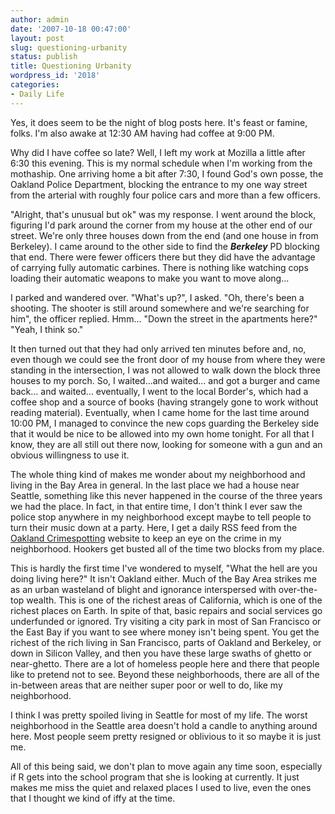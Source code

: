 ```yaml
---
author: admin
date: '2007-10-18 00:47:00'
layout: post
slug: questioning-urbanity
status: publish
title: Questioning Urbanity
wordpress_id: '2018'
categories:
- Daily Life
---
```

Yes, it does seem to be the night of blog posts here. It's feast or famine, folks. I'm also awake at 12:30 AM having had coffee at 9:00 PM.

Why did I have coffee so late? Well, I left my work at Mozilla a little after 6:30 this evening. This is my normal schedule when I'm working from the mothaship. One arriving home a bit after 7:30, I found God's own posse, the Oakland Police Department, blocking the entrance to my one way street from the arterial with roughly four police cars and more than a few officers.

"Alright, that's unusual but ok" was my response. I went around the block, figuring I'd park around the corner from my house at the other end of our street. We're only three houses down from the end (and one house in from Berkeley). I came around to the other side to find the <em><strong>Berkeley</strong></em> PD blocking that end. There were fewer officers there but they did have the advantage of carrying fully automatic carbines. There is nothing like watching cops loading their automatic weapons to make you want to move along...<!--more-->

I parked and wandered over. "What's up?", I asked. "Oh, there's been a shooting. The shooter is still around somewhere and we're searching for him", the officer replied. Hmm... "Down the street in the apartments here?" "Yeah, I think so."

It then turned out that they had only arrived ten minutes before and, no, even though we could see the front door of my house from where they were standing in the intersection, I was not allowed to walk down the block three houses to my porch. So, I waited...and waited... and got a burger and came back... and waited... eventually, I went to the local Border's, which had a coffee shop and a source of books (having strangely gone to work without reading material). Eventually, when I came home for the last time around 10:00 PM, I managed to convince the new cops guarding the Berkeley side that it would be nice to be allowed into my own home tonight. For all that I know, they are all still out there now, looking for someone with a gun and an obvious willingness to use it.

The whole thing kind of makes me wonder about my neighborhood and living in the Bay Area in general. In the last place we had a house near Seattle, something like this never happened in the course of the three years we had the place. In fact, in that entire time, I don't think I ever saw the police stop anywhere in my neighborhood except maybe to tell people to turn their music down at a party. Here, I get a daily RSS feed from the <a href="http://oakland.crimespotting.org/map/#lat=37.850&amp;lon=-122.284&amp;zoom=14&amp;dtstart=2007-09-30T00:37:28-07:00&amp;dtend=2007-10-18T22:35:37-07:00">Oakland Crimespotting</a> website to keep an eye on the crime in my neighborhood. Hookers get busted all of the time two blocks from my place.

This is hardly the first time I've wondered to myself, "What the hell are you doing living here?" It isn't Oakland either. Much of the Bay Area strikes me as an urban wasteland of blight and ignorance interspersed with over-the-top wealth. This is one of the richest areas of California, which is one of the richest places on Earth. In spite of that, basic repairs and social services go underfunded or ignored. Try visiting a city park in most of San Francisco or the East Bay if you want to see where money isn't being spent. You get the richest of the rich living in San Francisco, parts of Oakland and Berkeley, or down in Silicon Valley, and then you have these large swaths of ghetto or near-ghetto. There are a lot of homeless people here and there that people like to pretend not to see. Beyond these neighborhoods, there are all of the in-between areas that are neither super poor or well to do, like my neighborhood.

I think I was pretty spoiled living in Seattle for most of my life. The worst neighborhood in the Seattle area doesn't hold a candle to anything around here. Most people seem pretty resigned or oblivious to it so maybe it is just me.

All of this being said, we don't plan to move again any time soon, especially if R gets into the school program that she is looking at currently. It just makes me miss the quiet and relaxed places I used to live, even the ones that I thought we kind of iffy at the time.
